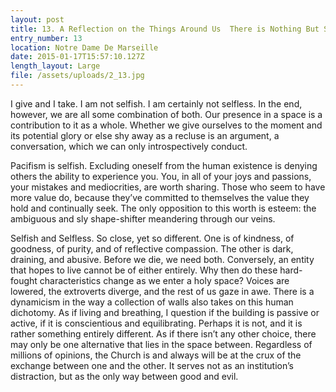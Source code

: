 ```yaml
---
layout: post
title: 13. A Reflection on the Things Around Us  There is Nothing But Sky
entry_number: 13
location: Notre Dame De Marseille
date: 2015-01-17T15:57:10.127Z
length_layout: Large
file: /assets/uploads/2_13.jpg
---
```

I give and I take. I am not selfish. I am certainly not selfless. In the end, however, we are all some combination of both. Our presence in a space is a contribution to it as a whole. Whether we give ourselves to the moment and its potential glory or else shy away as a recluse is an argument, a conversation, which we can only introspectively conduct. 

Pacifism is selfish. Excluding oneself from the human existence is denying others the ability to experience you. You, in all of your joys and passions, your mistakes and mediocrities, are worth sharing. Those who seem to have more value do, because they’ve committed to themselves the value they hold and continually seek. The only opposition to this worth is esteem: the ambiguous and sly shape-shifter meandering through our veins. 

Selfish and Selfless. So close, yet so different. One is of kindness, of goodness, of purity, and of reflective compassion. The other is dark, draining, and abusive. Before we die, we need both. Conversely, an entity that hopes to live cannot be of either entirely. Why then do these hard-fought characteristics change as we enter a holy space? Voices are lowered, the extroverts diverge, and the rest of us gaze in awe. There is a dynamicism in the way a collection of walls also takes on this human dichotomy. As if living and breathing, I question if the building is passive or active, if it is conscientious and equilibrating. Perhaps it is not, and it is rather something entirely different. As if there isn’t any other choice, there may only be one alternative that lies in the space between. Regardless of millions of opinions, the Church is and always will be at the crux of the exchange between one and the other. It serves not as an institution’s distraction, but as the only way between good and evil.